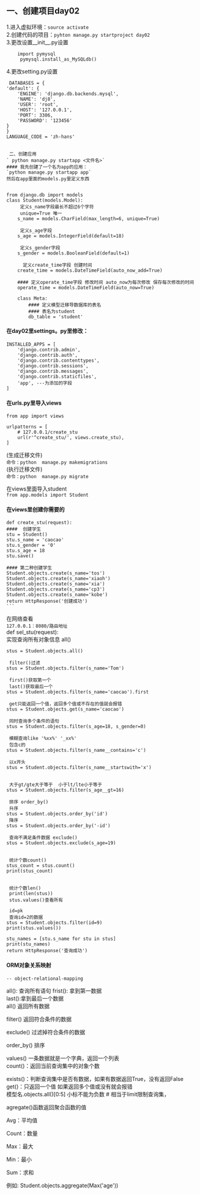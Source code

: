 ## 一、创建项目day02
1.进入虚拟环境：`source activate `  
2.创建代码的项目：`pyhton manage.py startproject day02`   
3.更改设置__init__.py设置    
``` 
    import pymysql  
	 pymysql.install_as_MySQLdb()   
```    
4.更改setting.py设置

     DATABASES = {
    'default': {
        'ENGINE': 'django.db.backends.mysql',
        'NAME': 'dj8',
        'USER': 'root',
        'HOST': '127.0.0.1',
        'PORT': 3306,
        'PASSWORD': '123456'
    }
	}   
	LANGUAGE_CODE = 'zh-hans'

```

 二、创建应用    
` python manage.py startapp <文件名>`
#### 我先创建了一个名为app的应用：   
`python manage.py startapp app`    
然后在app里面的models.py里定义东西  

   
from django.db import models  
class Student(models.Model):  
     定义s_name字段最长不超过6个字符    
     unique=True 唯一      
    s_name = models.CharField(max_length=6, unique=True)
          
     定义s_age字段    
    s_age = models.IntegerField(default=18)
      
     定义s_gender字段  
    s_gender = models.BooleanField(default=1) 
      
      定义create_time字段 创建时间   
    create_time = models.DateTimeField(auto_now_add=True)
      
    #### 定义operate_time字段 修改时间 auto_now为每次修改 保存每次修改的时间   
    operate_time = models.DateTimeField(auto_now=True)    
	
	class Meta:  
        #### 定义模型迁移导数据库的表名  
        #### 表名为student  
        db_table = 'student'  
```



#### 在day02里settings。py里修改：

```  
INSTALLED_APPS = [     
    'django.contrib.admin',   
    'django.contrib.auth',   
    'django.contrib.contenttypes',   
    'django.contrib.sessions',    
    'django.contrib.messages',   
    'django.contrib.staticfiles',   
    'app', ---为添加的字段  
]    
```



#### 在urls.py里导入views  
`from app import views`
```
urlpatterns = [
    # 127.0.0.1/create_stu
    url(r'^create_stu/', views.create_stu),
]
```
(生成迁移文件)   
`命令：python  manage.py makemigrations `  
 (执行迁移文件)    
`命令：python  manage.py migrate  `  

在views里面导入student  
   `from app.models import Student`    
#### 在views里创建你需要的     
    
    def create_stu(request):    
    ####  创建学生  
    stu = Student()
    stu.s_name = 'caocao'
    stu.s_gender = '0'
    stu.s_age = 18
    stu.save()
    
    #### 第二种创建学生
    Student.objects.create(s_name='tos')
    Student.objects.create(s_name='xiaoh')
    Student.objects.create(s_name='xia')
    Student.objects.create(s_name='cp3')
    Student.objects.create(s_name='kobe')
    return HttpResponse('创建成功')
    ```
在网络查看  
`127.0.0.1：8080/路由地址`   
def sel_stu(request):  
     实现查询所有对象信息 all()  
    
    stus = Student.objects.all()
    
     filter()过滤
    stus = Student.objects.filter(s_name='Tom')
    
     first()获取第一个  
     last()获取最后一个  
    stus = Student.objects.filter(s_name='caocao').first
    
     get只能返回一个值，返回多个值或不存在的值就会报错
    stus = Student.objects.get(s_name='caocao')
    
     同时查询多个条件的语句
    stus = Student.objects.filter(s_age=18, s_gender=0)   
    
     模糊查询like '%xx%' '_xx%'
     包含c的
    stus = Student.objects.filter(s_name__contains='c')  
    
     以x开头
    stus = Student.objects.filter(s_name__startswith='x')
    
    
     大于gt/gte大于等于  小于lt/lte小于等于
    stus = Student.objects.filter(s_age__gt=16)
    
     排序 order_by()
     升序
    stus = Student.objects.order_by('id')
     降序
    stus = Student.objects.order_by('-id')  
    
     查询不满足条件数据 exclude()
    stus = Student.objects.exclude(s_age=19)
    
    
     统计个数count()
    stus_count = stus.count()
    print(stus_count)
    
    
     统计个数len()
     print(len(stus))
     stus.values()查看所有
    
     id=pk
     查询id=2的数据
    stus = Student.objects.filter(id=9)
    print(stus.values())

    stu_names = [stu.s_name for stu in stus]
    print(stu_names)
    return HttpResponse('查询成功')


####  ORM对象关系映射   
`-- object-relational-mapping  ` 

all(): 查询所有语句
frist(): 拿到第一数据   
last():拿到最后一个数据   
all()            返回所有数据   

filter()	 返回符合条件的数据   

exclude()        过滤掉符合条件的数据    

order_by()       排序   

values()         一条数据就是一个字典，返回一个列表  
count()：返回当前查询集中的对象个数   

exists()：判断查询集中是否有数据，如果有数据返回True，没有返回False   
get()：只返回一个值 如果返回多个值或没有就会报错   
模型名.objects.all()[0:5] 小标不能为负数   # 相当于limit限制查询集，   

agregate()函数返回聚合函数的值   
  
Avg：平均值   

Count：数量  
    
Max：最大   

Min：最小   

Sum：求和  

例如: Student.objects.aggregate(Max('age'))    


